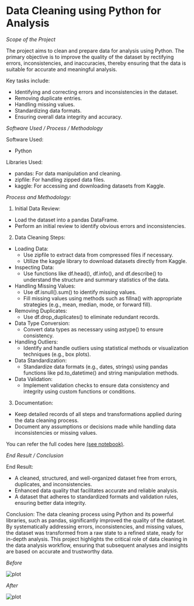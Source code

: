 # Data Cleaning using Python for Analysis

*Scope of the Project*

The project aims to clean and prepare data for analysis using Python. The primary objective is to improve the quality of the dataset by rectifying errors, inconsistencies, and inaccuracies, thereby ensuring that the data is suitable for accurate and meaningful analysis. 

Key tasks include:
- Identifying and correcting errors and inconsistencies in the dataset.
- Removing duplicate entries.
- Handling missing values.
- Standardizing data formats.
- Ensuring overall data integrity and accuracy.

*Software Used / Process / Methodology*

Software Used:
- Python

Libraries Used:
- pandas: For data manipulation and cleaning.
- zipfile: For handling zipped data files.
- kaggle: For accessing and downloading datasets from Kaggle.

*Process and Methodology:*

1. Initial Data Review:
- Load the dataset into a pandas DataFrame.
- Perform an initial review to identify obvious errors and inconsistencies.

2. Data Cleaning Steps:
- Loading Data:
  - Use zipfile to extract data from compressed files if necessary.
  - Utilize the kaggle library to download datasets directly from Kaggle.
- Inspecting Data:
  - Use functions like df.head(), df.info(), and df.describe() to understand the structure and summary statistics of the data.
- Handling Missing Values:
  - Use df.isnull().sum() to identify missing values.
  - Fill missing values using methods such as fillna() with appropriate strategies (e.g., mean, median, mode, or forward fill).
- Removing Duplicates:
  - Use df.drop_duplicates() to eliminate redundant records.
- Data Type Conversion:
  - Convert data types as necessary using astype() to ensure consistency.
- Handling Outliers:
  - Identify and handle outliers using statistical methods or visualization techniques (e.g., box plots).
- Data Standardization:
  - Standardize data formats (e.g., dates, strings) using pandas functions like pd.to_datetime() and string manipulation methods.
- Data Validation:
  - Implement validation checks to ensure data consistency and integrity using custom functions or conditions.

3. Documentation:
- Keep detailed records of all steps and transformations applied during the data cleaning process.
- Document any assumptions or decisions made while handling data inconsistencies or missing values.

You can refer the full codes here [(see notebook)](https://github.com/razeeniqbal/python-london-bike/blob/main/london_bikes_code.ipynb). 

*End Result / Conclusion*

End Result:

- A cleaned, structured, and well-organized dataset free from errors, duplicates, and inconsistencies.
- Enhanced data quality that facilitates accurate and reliable analysis.
- A dataset that adheres to standardized formats and validation rules, ensuring better data integrity.

Conclusion:
The data cleaning process using Python and its powerful libraries, such as pandas, significantly improved the quality of the dataset. By systematically addressing errors, inconsistencies, and missing values, the dataset was transformed from a raw state to a refined state, ready for in-depth analysis. This project highlights the critical role of data cleaning in the data analysis workflow, ensuring that subsequent analyses and insights are based on accurate and trustworthy data.

*Before*

![plot](https://github.com/razeeniqbal/python-london-bike/blob/main/london_merged.png)

*After*

![plot](https://github.com/razeeniqbal/python-london-bike/blob/main/london_bikes_final.png)
